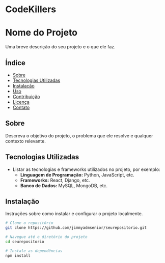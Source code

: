 # CodeKillers
 
 # Nome do Projeto

Uma breve descrição do seu projeto e o que ele faz.

## Índice

- [Sobre](#sobre)
- [Tecnologias Utilizadas](#tecnologias-utilizadas)
- [Instalação](#instalação)
- [Uso](#uso)
- [Contribuição](#contribuição)
- [Licença](#licença)
- [Contato](#contato)

## Sobre

Descreva o objetivo do projeto, o problema que ele resolve e qualquer contexto relevante.

## Tecnologias Utilizadas

- Listar as tecnologias e frameworks utilizados no projeto, por exemplo:
  - **Linguagem de Programação:** Python, JavaScript, etc.
  - **Frameworks:** React, Django, etc.
  - **Banco de Dados:** MySQL, MongoDB, etc.

## Instalação

Instruções sobre como instalar e configurar o projeto localmente.

```bash
# Clone o repositório
git clone https://github.com/jimmyadmsenior/seurepositorio.git

# Navegue até o diretório do projeto
cd seurepositorio

# Instale as dependências
npm install
